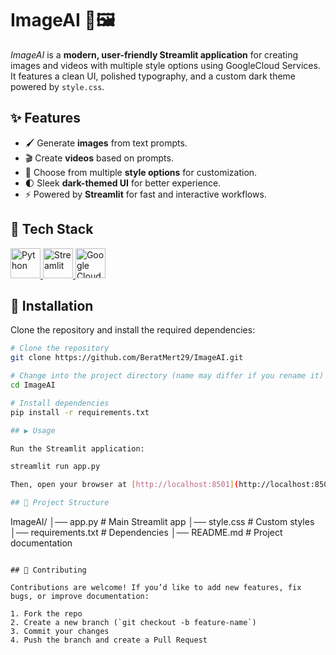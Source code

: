 # ImageAI 🎨🖼️

*ImageAI* is a **modern, user-friendly Streamlit application** for creating images and videos with multiple style options using GoogleCloud Services. It features a clean UI, polished typography, and a custom dark theme powered by `style.css`.

## ✨ Features

* 🖌️ Generate **images** from text prompts.
* 🎬 Create **videos** based on prompts.
* 🎨 Choose from multiple **style options** for customization.
* 🌓 Sleek **dark-themed UI** for better experience.
* ⚡ Powered by **Streamlit** for fast and interactive workflows.

## 🚀 Tech Stack

<p align="left">
  <!-- Python -->
  <a href="https://www.python.org/" target="_blank">
    <img src="https://www.vectorlogo.zone/logos/python/python-icon.svg" alt="Python" width="48" height="48"/>
  </a>

  <!-- Streamlit -->
  <a href="https://streamlit.io/" target="_blank">
    <img src="https://streamlit.io/images/brand/streamlit-mark-color.png" alt="Streamlit" width="48" height="48"/>
  </a>

  <!-- Google Cloud -->
  <a href="https://cloud.google.com/" target="_blank">
    <img src="https://www.vectorlogo.zone/logos/google_cloud/google_cloud-icon.svg" alt="Google Cloud" width="48" height="48"/>
  </a>
</p>


## 🚀 Installation

Clone the repository and install the required dependencies:

```bash
# Clone the repository
git clone https://github.com/BeratMert29/ImageAI.git

# Change into the project directory (name may differ if you rename it)
cd ImageAI

# Install dependencies
pip install -r requirements.txt

## ▶️ Usage

Run the Streamlit application:

streamlit run app.py

Then, open your browser at [http://localhost:8501](http://localhost:8501) to start using ImageAI.

## 📂 Project Structure

```
ImageAI/
│── app.py          # Main Streamlit app
│── style.css       # Custom styles
│── requirements.txt # Dependencies
│── README.md       # Project documentation
```

## 🤝 Contributing

Contributions are welcome! If you’d like to add new features, fix bugs, or improve documentation:

1. Fork the repo
2. Create a new branch (`git checkout -b feature-name`)
3. Commit your changes
4. Push the branch and create a Pull Request

